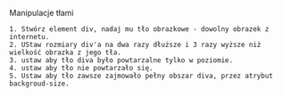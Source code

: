 Manipulacje tłami

	
	1. Stwórz element div, nadaj mu tło obrazkowe - dowolny obrazek z internetu.
	2. UStaw rozmiary div'a na dwa razy dłuższe i 3 razy wyższe niż wielkość obrazka z jego tła.
	3. ustaw aby tło diva było powtarzalne tylko w poziomie.
	4. ustaw aby tło nie powtarzało się.
	5. Ustaw aby tło zawsze zajmowało pełny obszar diva, przez atrybut backgroud-size.